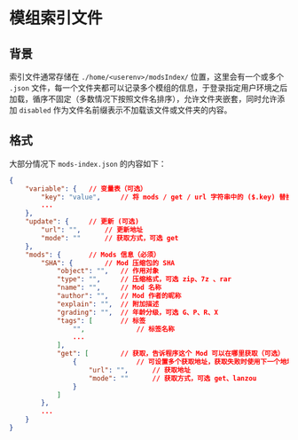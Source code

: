# 模组索引文件

## 背景

索引文件通常存储在 `./home/<userenv>/modsIndex/` 位置，这里会有一个或多个 `.json` 文件，每一个文件夹都可以记录多个模组的信息，于登录指定用户环境之后加载，循序不固定（多数情况下按照文件名排序），允许文件夹嵌套，同时允许添加 `disabled` 作为文件名前缀表示不加载该文件或文件夹的内容。


## 格式

大部分情况下 `mods-index.json` 的内容如下：

```json
{
    "variable": {   // 变量表（可选）
        "key": "value",     // 将 mods / get / url 字符串中的 ($.key) 替换为 value
        ...
    },
    "update": {     // 更新 (可选)
        "url": "",      // 更新地址
        "mode": ""      // 获取方式，可选 get
    },
    "mods": {       // Mods 信息（必须）
        "SHA": {        // Mod 压缩包的 SHA
            "object": "",   // 作用对象
            "type": "",     // 压缩格式，可选 zip、7z 、rar
            "name": "",     // Mod 名称
            "author": "",   // Mod 作者的昵称
            "explain": "",  // 附加描述
            "grading": "",  // 年龄分级，可选 G、P、R、X
            "tags": [       // 标签
                "",             // 标签名称
                ...
            ],
            "get": [        // 获取，告诉程序这个 Mod 可以在哪里获取（可选）
                {               // 可设置多个获取地址，获取失败时使用下一个地址
                    "url": "",      // 获取地址
                    "mode": ""      // 获取方式，可选 get、lanzou
                }
            ]
        },
        ...
    }
}
```

